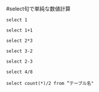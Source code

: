 #select句で単純な数値計算

`select 1`

`select 1+1`

`select 2*3`

`select 3-2`

`select 2-3`

`select 4/8`

`select count(*)/2 from ”テーブル名"`

